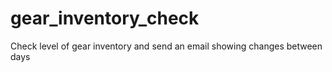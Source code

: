 # gear_inventory_check
Check level of gear inventory and send an email showing changes between days

